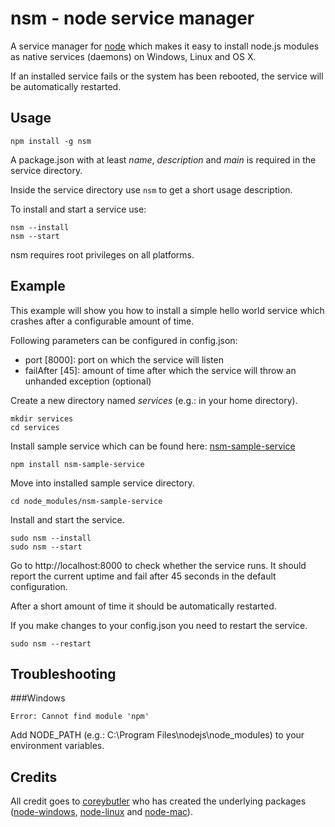 nsm - node service manager
==========================

A service manager for [node](http://nodejs.org) which makes it easy to install node.js modules as native services (daemons) on Windows, Linux and OS X.

If an installed service fails or the system has been rebooted, the service will be automatically restarted.

Usage
-----

```
npm install -g nsm
```

A package.json with at least *name*, *description* and *main* is required in the service directory.

Inside the service directory use `nsm` to get a short usage description.

To install and start a service use:

```
nsm --install
nsm --start
```

nsm requires root privileges on all platforms.

Example
-------

This example will show you how to install a simple hello world service which crashes after a configurable amount of time.

Following parameters can be configured in config.json:

- port [8000]: port on which the service will listen
- failAfter [45]: amount of time after which the service will throw an unhanded exception (optional)

Create a new directory named *services* (e.g.: in your home directory).

```
mkdir services
cd services
```

Install sample service which can be found here: [nsm-sample-service](https://npmjs.org/package/nsm-sample-service)

```
npm install nsm-sample-service
```

Move into installed sample service directory.

```
cd node_modules/nsm-sample-service
```

Install and start the service.

```
sudo nsm --install
sudo nsm --start
```

Go to http://localhost:8000 to check whether the service runs. It should report the current uptime and fail after 45 seconds in the default configuration.

After a short amount of time it should be automatically restarted.

If you make changes to your config.json you need to restart the service.

```
sudo nsm --restart
```

Troubleshooting
---------------

###Windows

```
Error: Cannot find module 'npm'
```

Add NODE_PATH (e.g.: C:\Program Files\nodejs\node_modules) to your environment variables.

Credits
-------

All credit goes to [coreybutler](https://github.com/coreybutler) who has created the underlying packages ([node-windows](https://github.com/coreybutler/node-windows), [node-linux](https://github.com/coreybutler/node-linux) and [node-mac](https://github.com/coreybutler/node-mac)).
